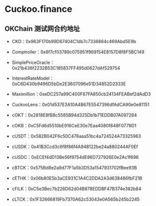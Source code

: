 # Cuckoo.finance

## OKChain 测试网合约地址

- CKO：0x963F170b99D67404C1db7c7336884c469Abd5E9b
- Comptroller：0x6f7cf03789c075951f969154E8157D8f8F5BC149
- SimplePriceOracle：0x21b436f2232B53C185837FF495d0627dAf529754
- InterestRateModel：0xC6D430b9496D5bDe2E3607096e51D34852D2333E
- Maximillion：0xeDC257a99C400F67FA850cb24134FEABef2dAdD3
- CuckooLens：0x01d537E3A10A4B67E5547396dfAdCA90e0e81151

- cOKT：0x2818E8fB8c5585B94d325Db1b71EDDB07A097284
- cOKB：0xC5Fd6d5510bE916CeE30e7Eaa4080f848F0779D1
- cUSDT：0x582B042F6c50C476aaa51bc4a724524A73325963
- cUSDK：0x41B3Ccd3c6f8f86f4A948122be24a880244AF0Ef
- cUSDC：0xECEf4dD13Be56f9754dE86D727926E0e2Ac1f696
- cBTCK：0x575Bd8e2a9d77F1a5b3D53a1547931702fBee93B
- cETHK：0x06b80E5b3aCE931C1A4C2DDA2A3d638486fbF21B
- cFILK：0xC5e3Bec7b226D62d04B878EDDBF47B374e382b84
- cLTCK：0x1F32666819Fb7370A62c53043e0A565b245b2245
